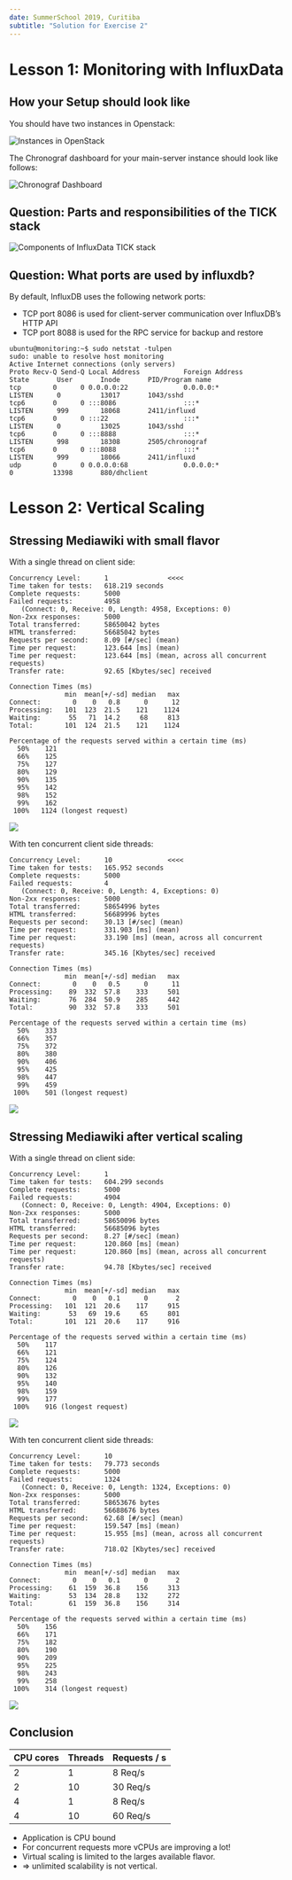 ```yaml
---
date: SummerSchool 2019, Curitiba
subtitle: "Solution for Exercise 2"
---
```

# Lesson 1: Monitoring with InfluxData

## How your Setup should look like

You should have two instances in Openstack:

![Instances in OpenStack](imgs/openstack-instances.png)

The Chronograf dashboard for your main-server instance should look like follows:

![Chronograf Dashboard](imgs/chronograf.png)


## Question: Parts and responsibilities of the TICK stack

![Components of InfluxData TICK stack](imgs/tickstack.png)

## Question: What ports are used by influxdb?
By default, InfluxDB uses the following network ports:
 - TCP port 8086 is used for client-server communication over InfluxDB’s HTTP API
 - TCP port 8088 is used for the RPC service for backup and restore

```
ubuntu@monitoring:~$ sudo netstat -tulpen
sudo: unable to resolve host monitoring
Active Internet connections (only servers)
Proto Recv-Q Send-Q Local Address           Foreign Address         State       User       Inode       PID/Program name
tcp        0      0 0.0.0.0:22              0.0.0.0:*               LISTEN      0          13017       1043/sshd       
tcp6       0      0 :::8086                 :::*                    LISTEN      999        18068       2411/influxd    
tcp6       0      0 :::22                   :::*                    LISTEN      0          13025       1043/sshd       
tcp6       0      0 :::8888                 :::*                    LISTEN      998        18308       2505/chronograf 
tcp6       0      0 :::8088                 :::*                    LISTEN      999        18066       2411/influxd    
udp        0      0 0.0.0.0:68              0.0.0.0:*                           0          13398       880/dhclient 
```

# Lesson 2: Vertical Scaling

## Stressing Mediawiki with small flavor

With a single thread on client side:

```
Concurrency Level:      1               <<<<
Time taken for tests:   618.219 seconds
Complete requests:      5000
Failed requests:        4958
   (Connect: 0, Receive: 0, Length: 4958, Exceptions: 0)
Non-2xx responses:      5000
Total transferred:      58650042 bytes
HTML transferred:       56685042 bytes
Requests per second:    8.09 [#/sec] (mean)
Time per request:       123.644 [ms] (mean)
Time per request:       123.644 [ms] (mean, across all concurrent requests)
Transfer rate:          92.65 [Kbytes/sec] received

Connection Times (ms)
              min  mean[+/-sd] median   max
Connect:        0    0   0.8      0      12
Processing:   101  123  21.5    121    1124
Waiting:       55   71  14.2     68     813
Total:        101  124  21.5    121    1124

Percentage of the requests served within a certain time (ms)
  50%    121
  66%    125
  75%    127
  80%    129
  90%    135
  95%    142
  98%    152
  99%    162
 100%   1124 (longest request)
```
![](imgs/bench-single.png)


With ten concurrent client side threads:

```
Concurrency Level:      10              <<<<
Time taken for tests:   165.952 seconds
Complete requests:      5000
Failed requests:        4
   (Connect: 0, Receive: 0, Length: 4, Exceptions: 0)
Non-2xx responses:      5000
Total transferred:      58654996 bytes
HTML transferred:       56689996 bytes
Requests per second:    30.13 [#/sec] (mean)
Time per request:       331.903 [ms] (mean)
Time per request:       33.190 [ms] (mean, across all concurrent requests)
Transfer rate:          345.16 [Kbytes/sec] received

Connection Times (ms)
              min  mean[+/-sd] median   max
Connect:        0    0   0.5      0      11
Processing:    89  332  57.8    333     501
Waiting:       76  284  50.9    285     442
Total:         90  332  57.8    333     501

Percentage of the requests served within a certain time (ms)
  50%    333
  66%    357
  75%    372
  80%    380
  90%    406
  95%    425
  98%    447
  99%    459
 100%    501 (longest request)
```
![](imgs/bench-10concurrent.png)

## Stressing Mediawiki after vertical scaling

With a single thread on client side:

```
Concurrency Level:      1
Time taken for tests:   604.299 seconds
Complete requests:      5000
Failed requests:        4904
   (Connect: 0, Receive: 0, Length: 4904, Exceptions: 0)
Non-2xx responses:      5000
Total transferred:      58650096 bytes
HTML transferred:       56685096 bytes
Requests per second:    8.27 [#/sec] (mean)
Time per request:       120.860 [ms] (mean)
Time per request:       120.860 [ms] (mean, across all concurrent requests)
Transfer rate:          94.78 [Kbytes/sec] received

Connection Times (ms)
              min  mean[+/-sd] median   max
Connect:        0    0   0.1      0       2
Processing:   101  121  20.6    117     915
Waiting:       53   69  19.6     65     801
Total:        101  121  20.6    117     916

Percentage of the requests served within a certain time (ms)
  50%    117
  66%    121
  75%    124
  80%    126
  90%    132
  95%    140
  98%    159
  99%    177
 100%    916 (longest request)
```

![](imgs/bench-vscaled-single.png)

With ten concurrent client side threads:

```
Concurrency Level:      10
Time taken for tests:   79.773 seconds
Complete requests:      5000
Failed requests:        1324
   (Connect: 0, Receive: 0, Length: 1324, Exceptions: 0)
Non-2xx responses:      5000
Total transferred:      58653676 bytes
HTML transferred:       56688676 bytes
Requests per second:    62.68 [#/sec] (mean)
Time per request:       159.547 [ms] (mean)
Time per request:       15.955 [ms] (mean, across all concurrent requests)
Transfer rate:          718.02 [Kbytes/sec] received

Connection Times (ms)
              min  mean[+/-sd] median   max
Connect:        0    0   0.1      0       2
Processing:    61  159  36.8    156     313
Waiting:       53  134  28.8    132     272
Total:         61  159  36.8    156     314

Percentage of the requests served within a certain time (ms)
  50%    156
  66%    171
  75%    182
  80%    190
  90%    209
  95%    225
  98%    243
  99%    258
 100%    314 (longest request)
```

![](imgs/bench-vscaled-10concurrent.png)

## Conclusion

| CPU cores | Threads | Requests / s |
| --- | --- | --- |
| 2 | 1 | 8 Req/s |
| 2 | 10 | 30 Req/s |
| 4 | 1 | 8 Req/s |
| 4 | 10 | 60 Req/s |

 - Application is CPU bound
 - For concurrent requests more vCPUs are improving a lot!
 - Virtual scaling is limited to the larges available flavor.
 - => unlimited scalability is not vertical.
